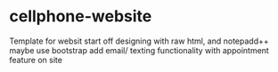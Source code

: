 # cellphone-website
Template for websit
start off designing with raw html, and notepadd++ 
maybe use bootstrap
add email/ texting functionality with appointment feature on site
